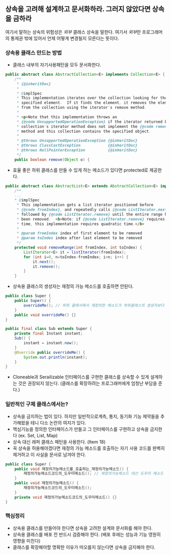 ## 상속을 고려해 설계하고 문서화하라. 그러지 않았다면 상속을 금하라
여기서 말하는 상속의 위험성은 *외부* 클래스 상속을 말한다. 여기서 *외부*란 프로그래머의 통제권 밖에 있어서 언제 어떻게 변경될지 모른다는 뜻이다.

### 상속용 클래스 만드는 방법
- 클래스 내부의 자기사용패턴을 모두 문서화한다.
```java
public abstract class AbstractCollection<E> implements Collection<E> {
    /**
     * {@inheritDoc}
     *
     * @implSpec
     * This implementation iterates over the collection looking for the
     * specified element.  If it finds the element, it removes the element
     * from the collection using the iterator's remove method.
     *
     * <p>Note that this implementation throws an
     * {@code UnsupportedOperationException} if the iterator returned by this
     * collection's iterator method does not implement the {@code remove}
     * method and this collection contains the specified object.
     *
     * @throws UnsupportedOperationException {@inheritDoc}
     * @throws ClassCastException            {@inheritDoc}
     * @throws NullPointerException          {@inheritDoc}
     */
    public boolean remove(Object o) {
```
- 효율 좋은 하위 클래스를 만들 수 있게 하는 메소드가 있다면 protected로 제공한다.
```java
public abstract class AbstractList<E> extends AbstractCollection<E> implements List<E> {
    /**
	...
	* @implSpec
     * This implementation gets a list iterator positioned before
     * {@code fromIndex}, and repeatedly calls {@code ListIterator.next}
     * followed by {@code ListIterator.remove} until the entire range has
     * been removed.  <b>Note: if {@code ListIterator.remove} requires linear
     * time, this implementation requires quadratic time.</b>
     *
     * @param fromIndex index of first element to be removed
     * @param toIndex index after last element to be removed
     */
    protected void removeRange(int fromIndex, int toIndex) {
        ListIterator<E> it = listIterator(fromIndex);
        for (int i=0, n=toIndex-fromIndex; i<n; i++) {
            it.next();
            it.remove();
        }
    }
```

- 상속용 클래스의 생성자는 재정의 가능 메소드를 호출하면 안된다.
```java
public class Super {
	public Super() {
		overrideMe(); // 하위 클래서에서 재정의한 메소드가 하위클래스의 생성자보다 먼저 호출 -> 오작동
	}
	public void overrideMe() {}
}

public final class Sub extends Super {
	private final Instant instant;
	Sub() {
		instant = instant.now();
	}
	@Override public overrideMe() {
		System.out.println(instant);
	}
}
```

- Cloneable과 Serailizable 인터페이스를 구현한 클래스를 상속할 수 있게 설계하는 것은 권장되지 않는다. (클래스를 확장하려는 프로그래머에게 엄청난 부담을 준다.)

### 일반적인 구체 클래스에서는?
- 상속을 금지하는 법이 있다. 하지만 일반적으로계측, 통지, 동기화 기능 제약들을 추가해왔을 테니 다소 논란의 여지가 있다.
- 핵심기능을 정의한 인터페이스가 만들고 그 인터페이스를 구현하고 상속을 금지한다 (ex. Set, List, Map)
- 상속 대신 래퍼 클래스 패턴을 사용한다. (Item 18)
- 꼭 상속을 허용해야겠다면 재정의 가능 메소드를 호출하는 자기 사용 코드를 완벽히 제거하고 이 사실을 문서로 남겨야 한다.

```java
public class Super {
	public void 재정의가능메소드를_호출하는_재정의가능메소드() {
		재정의가능메소드코드의_도우미메소드(); // 재정의가능메소드 대신 도우미 메소드 호출
	}
	public void 재정의가능메소드() {
		재정의가능메소드코드의_도우미메소드();
	}
	private void 재정의가능메소드코드의_도우미메소드() {}
}
```

### 핵심정리
- 상속용 클래스를 만들어야 한다면 상속을 고려한 설계와 문서화를 해야 한다.
- 상속용 클래스를 배포 전 반드시 검증해야 한다. (배포 후에는 성능과 기능 영원히 영향을 미친다)
- 클래스를 확장해야할 명확한 이유가 떠오를지 않는다면 상속을 금지해야 한다.